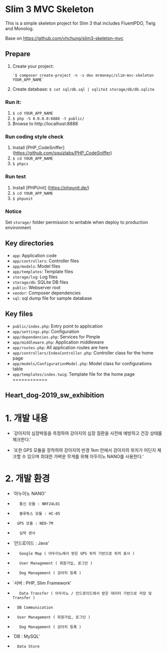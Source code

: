 # Slim 3 MVC Skeleton

This is a simple skeleton project for Slim 3 that includes FluentPDO, Twig and Monolog.

Base on https://github.com/vhchung/slim3-skeleton-mvc

## Prepare

1. Create your project:

       `$ composer create-project -n -s dev mrmoneyc/slim-mvc-skeleton YOUR_APP_NAME`

2. Create database: `$ cat sql/db.sql | sqlite3 storage/db/db.sqlite`

### Run it:

1. `$ cd YOUR_APP_NAME`
2. `$ php -S 0.0.0.0:8888 -t public/`
3. Browse to http://localhost:8888

### Run coding style check

1. Install [PHP_CodeSniffer] (https://github.com/squizlabs/PHP_CodeSniffer)
2. `$ cd YOUR_APP_NAME`
3. `$ phpcs`

### Run test

1. Install [PHPUnit] (https://phpunit.de/)
2. `$ cd YOUR_APP_NAME`
3. `$ phpunit`

### Notice

Set `storage/` folder permission to writable when deploy to production environment

## Key directories

* `app`: Application code
* `app/controllers`: Controller files
* `app/models`: Model files
* `app/templates`: Template files
* `storage/log`: Log files
* `storage/db`: SQLite DB files
* `public`: Webserver root
* `vendor`: Composer dependencies
* `sql`: sql dump file for sample database

## Key files

* `public/index.php`: Entry point to application
* `app/settings.php`: Configuration
* `app/dependencies.php`: Services for Pimple
* `app/middleware.php`: Application middleware
* `app/routes.php`: All application routes are here
* `app/controllers/IndexController.php`: Controller class for the home page
* `app/models/ConfigurationModel.php`: Model class for configurations table
* `app/templates/index.twig`: Template file for the home page
============
## Heart_dog-2019_sw_exhibition

# 1. 개발 내용

* `강아지의 심장박동을 측정하여 강아지의 심장 질환을 사전에 예방하고 건강 상태를 체크한다.' 

* `또한 GPS 모듈을 장착하여 강아지의 반경 1km 안에서 강아지의 위치가 어딘지 체크할 수 있으며 최대한 가벼운 무게를 위해 아두이노 NANO를 사용한다.' 

# 2. 개발 환경

* `아누이노 NANO'
*        통신 모듈 : NRF24L01
*        블루투스 모듈 : HC-05 
*       GPS 모듈 : NEO-7M
*        심박 센서
       
* `안드로이드 : Java'
*        Google Map ( 아두이노에서 받은 GPS 위치 기반으로 위치 표시 )
*        User Management ( 회원가입, 로그인 )
*        Dog Management ( 강아지 등록 )
       

* `서버 : PHP, Slim Framework'
*        Data Transfer ( 아두이노 / 안드로이드에서 받은 데이터 기반으로 저장 및 Transfer )
*       DB Communication
*       User Management ( 회원가입, 로그인 )
*        Dog Management ( 강아지 등록 )
       

* `DB : MySQL'
*       Data Store
              
